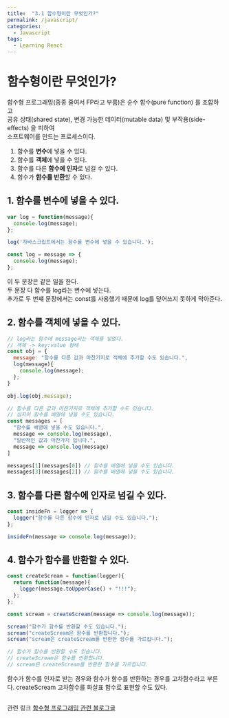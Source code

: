 ```yaml
---
title:  "3.1 함수형이란 무엇인가?"
permalink: /javascript/
categories:
  - Javascript
tags:
  - Learning React
---
```


# 함수형이란 무엇인가?

함수형 프로그래밍(종종 줄여서 FP라고 부름)은 순수 함수(pure function) 를 조합하고  
공유 상태(shared state), 변경 가능한 데이터(mutable data) 및 부작용(side-effects) 을 피하여  
소프트웨어를 만드는 프로세스이다.

1. 함수를 **변수**에 넣을 수 있다.
2. 함수를 **객체**에 넣을 수 있다.
3. 함수를 다른 **함수에 인자**로 넘길 수 있다.
4. 함수가 **함수를 반환**할 수 있다.

## 1. 함수를 **변수**에 넣을 수 있다.
```jsx
var log = function(message){
  console.log(message);
};

log('자바스크립트에서는 함수를 변수에 넣을 수 있습니다.');
```

```jsx
const log = message => {
  console.log(message);
};
```   

이 두 문장은 같은 일을 한다.  
두 문장 다 함수를 log라는 변수에 넣는다.  
추가로 두 번쨰 문장에서는 const를 사용했기 때문에 log를 덮어쓰지 못하게 막아준다.   
  
## 2. 함수를 **객체**에 넣을 수 있다.
```jsx
// log라는 함수에 message라는 객체를 넣었다.
// 객체 -> key:value 형태  
const obj = {
  message: "함수를 다른 값과 마찬가지로 객체에 추가할 수도 있습니다.", 
  log(message){
    console.log(message);
  };
}  

obj.log(obj.message);

// 함수를 다른 값과 마찬가지로 객체에 추가할 수도 있습니다.
// 심지어 함수를 배열에 넣을 수도 있습니다.
const messages = [
  "함수를 배열에 넣을 수도 있습니다.",
  message => console.log(message),
  "일반적인 값과 마찬가지 입니다.",
  message => console.log(message)
]

messages[1](messages[0]) // 함수를 배열에 넣을 수도 있습니다.
messages[3](messages[2]) // 함수를 배열에 넣을 수도 있습니다.
```
  
## 3. 함수를 **다른 함수에 인자**로 넘길 수 있다.
```jsx
const insideFn = logger => {
  logger("함수를 다른 함수에 인자로 넘길 수도 있습니다.");
};

insideFn(message => console.log(message));
```

## 4. 함수가 **함수를 반환**할 수 있다.

```jsx
const createScream = function(logger){
  return function(message){
    logger(message.toUpperCase() + "!!!");
  };
};

const scream = createScream(message => console.log(message));

scream("함수가 함수를 반환할 수도 있습니다.");
scream("createScream은 함수를 반환합니다.");
scream("scream은 createScream를 반환한 함수를 가르킵니다.");

// 함수가 함수를 반환할 수도 있습니다.
// createScream은 함수를 반환합니다.
// scream은 createScream를 반환한 함수를 가르킵니다.
```
함수가 함수를 인자로 받는 경우와 함수가 함수를 반환하는 경우를 고차함수라고 부른다.
createScream 고차함수를 화살표 함수로 표현할 수도 있다.

```jsx
```


관련 링크
[함수형 프로그래밍 관련 블로그글](https://sungjk.github.io/2017/07/17/fp.html)